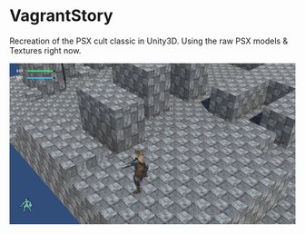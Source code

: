 # VagrantStory
Recreation of the PSX cult classic in Unity3D.
Using the raw PSX models & Textures right now.


<img src="https://github.com/korobetski/VagrantStory/raw/master/debug_room.png"/>